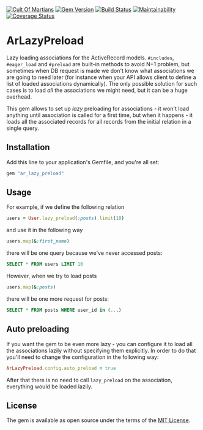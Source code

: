 [![Cult Of Martians](http://cultofmartians.com/assets/badges/badge.svg)](https://cultofmartians.com/tasks/activerecord-lazy-preload.html)
[![Gem Version](https://badge.fury.io/rb/ar_lazy_preload.svg)](https://rubygems.org/gems/ar_lazy_preload)
[![Build Status](https://travis-ci.org/DmitryTsepelev/ar_lazy_preload.svg?branch=master)](https://travis-ci.org/DmitryTsepelev/ar_lazy_preload)
[![Maintainability](https://api.codeclimate.com/v1/badges/00d04595661820dfba80/maintainability)](https://codeclimate.com/github/DmitryTsepelev/ar_lazy_preload/maintainability)
[![Coverage Status](https://coveralls.io/repos/github/DmitryTsepelev/ar_lazy_preload/badge.svg?branch=master)](https://coveralls.io/github/DmitryTsepelev/ar_lazy_preload?branch=master)

# ArLazyPreload

Lazy loading associations for the ActiveRecord models. `#includes`, `#eager_load` and `#preload` are built-in methods to avoid N+1 problem, but sometimes when DB request is made we don't know what associations we are going to need later (for instance when your API allows client to define a list of loaded associations dynamically). The only possible solution for such cases is to load _all_ the associations we might need, but it can be a huge overhead.

This gem allows to set up _lazy_ preloading for associations - it won't load anything until association is called for a first time, but when it happens - it loads all the associated records for all records from the initial relation in a single query.

## Installation

Add this line to your application's Gemfile, and you're all set:

```ruby
gem "ar_lazy_preload"
```

## Usage

For example, if we define the following relation

```ruby
users = User.lazy_preload(:posts).limit(10)
```

and use it in the following way

```ruby
users.map(&:first_name)
```

there will be one query because we've never accessed posts:

```sql
SELECT * FROM users LIMIT 10
```

However, when we try to load posts

```ruby
users.map(&:posts)
```

there will be one more request for posts:

```sql
SELECT * FROM posts WHERE user_id in (...)
```

## Auto preloading

If you want the gem to be even more lazy - you can configure it to load all the associations lazily without specifying them explicitly. In order to do that you'll need to change the configuration in the following way:

```ruby
ArLazyPreload.config.auto_preload = true
```

After that there is no need to call `lazy_preload` on the association, everything would be loaded lazily.

## License
The gem is available as open source under the terms of the [MIT License](https://opensource.org/licenses/MIT).
